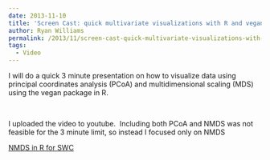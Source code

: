 ```yaml
---
date: 2013-11-10
title: 'Screen Cast: quick multivariate visualizations with R and vegan'
author: Ryan Williams
permalink: /2013/11/screen-cast-quick-multivariate-visualizations-with-r-and-vegan/
tags:
  - Video
---
```

I will do a quick 3 minute presentation on how to visualize data using principal coordinates analysis (PCoA) and multidimensional scaling (MDS) using the vegan package in R.

&nbsp;

I uploaded the video to youtube.  Including both PCoA and NMDS was not feasible for the 3 minute limit, so instead I focused only on NMDS

[NMDS in R for SWC][1]

 [1]: http://www.youtube.com/watch?v=vuOUp6IuhuQ&feature=youtu.be
